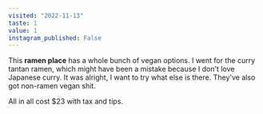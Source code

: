 ```yaml
---
visited: "2022-11-13"
taste: 1
value: 1
instagram_published: False
---
```


This **ramen place** has a whole bunch of vegan options. I went for the curry tantan ramen, which might have been a mistake because I don't love Japanese curry. It was alright, I want to try what else is there. They've also got non-ramen vegan shit.

All in all cost $23 with tax and tips.
